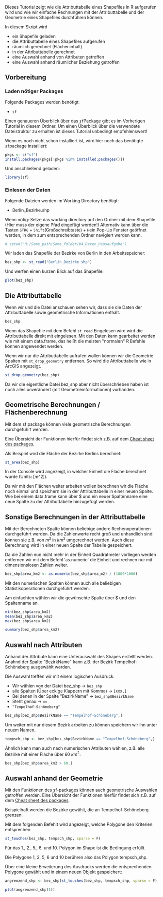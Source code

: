 Dieses Tutorial zeigt wie die Attributtabelle eines Shapefiles in R aufgerufen wird und wie wir einfache Rechnungen mit der Attributtabelle und der Geometrie eines Shapefiles durchführen können.

In diesem Skript wird

* ein Shapefile geladen
* die Attributtabelle eines Shapefiles aufgerufen
* räumlich gerechnet (Flächeninhalt)
* in der Attributtabelle gerechnet
* eine Auswahl anhand von Attributen getroffen
* eine Auswahl anhand räumlicher Beziehung getroffen

## Vorbereitung

### Laden nötiger Packages
Folgende Packages werden benötigt:

* `sf`

Einen genaueren Überblick über das `sf`Package gibt es im Vorherigen Tutorial in diesem Ordner. Um einen Überblick über die verwendete Dateistruktur zu erhalten ist dieses Tutorial unbedingt empfehlenswert!

Wenn es noch nicht schon installiert ist, wird hier noch das benötigte `sf`package installiert: 

```r
pkgs <- c("sf")
install.packages(pkgs[!pkgs %in% installed.packages()])
```

Und anschließend geladen:

```r
library(sf)
```

### Einlesen der Daten

Folgende Dateien werden im Working Directory benötigt:

* Berlin_Bezirke.shp

Wenn nötig: Setze das working directory auf den Ordner mit dem Shapefile. (Hier muss der eigene Pfad eingefügt werden!)
Alternativ kann über die Tasten `STRG` + `Shift`(Großschreibtaste) + `H`ein Pop-Up Fenster geöffnet werden, in dem zum entsprechenden Ordner navigiert werden kann.

```r
# setwd("H:/Some_path/Some_folder/04_Daten_Hausaufgabe")
```

Wir laden das Shapefile der Bezirke von Berlin in den Arbeitsspeicher:

```r
bez_shp <- st_read("Berlin_Bezirke.shp")
```

Und werfen einen kurzen Blick auf das Shapefile:

```r
plot(bez_shp)
```

## Die Attributtabelle

Wenn wir und die Datei anschauen sehen wir, dass sie die Daten der Attributtabelle sowie geometrische Informationen enthält.

```r
bez_shp
```

Wenn das Shapefile mit dem Befehl `st_read` Eingelesen wird wird die Attributtabelle direkt mit eingelesen. Mit den Daten kann gearbeitet werden wie mit einem data.frame, das heißt die meisten "normalen" R Befehle können angewendet werden.

Wenn wir nur die Attributtabelle aufrufen wollen können wir die Geometrie Spalten mit `st_drop_geometry` entfernen. So wird die Attributtabelle wie in ArcGIS angezeigt.

```r
st_drop_geometry(bez_shp)
```

Da wir die eigentliche Datei bez_shp aber nicht überschrieben haben ist noch alles unverändert (mit Geometrieinformationen) vorhanden.

## Geometrische Berechnungen / Flächenberechnung

Mit dem sf package können viele geometrische Berechnungen durchgeführt werden.

Eine Übersicht der Funktionen hierfür findet sich z.B. auf dem [Cheat sheet des packages](https://github.com/rstudio/cheatsheets/blob/main/sf.pdf).

Als Beispiel wird die Fläche der Bezirke Berlins berechnet:

```r
st_area(bez_shp)
```

In der Console wird angezeigt, in welcher Einheit die Fläche berechnet wurde (Units: [m^2]).

Da wir mit den Flächen weiter arbeiten wollen berechnen wir die Fläche noch einmal und speichern sie in der Attributtabelle in einer neuen Spalte. Wie bei einem data.frame kann über $ und ein neuer Spaltenname eine neue Spalte zu der Attributtabelle hinzugefügt werden.

## Sonstige Berechnungen in der Attributtabelle

Mit der Berechneten Spalte können beliebige andere Rechenoperationen durchgeführt werden. Da die Zahlenwerte recht groß und unhandlich sind können sie z.B. von $m^2$ in $km^2$ umgerechnet werden. Auch diese Berechnung wird in einer neuen Spalte der Tabelle gespeichert.

Da die Zahlen nun nicht mehr in der Einheit Quadratmeter vorliegen werden entfernen wir mit dem Befehl 'as.numeric' die Einheit und rechnen nur mit dimensionslosen Zahlen weiter.

```r
bez_shp$area_km2 <- as.numeric(bez_shp$area_m2) / (1000*1000)
```

Mit den numerischen Spalten können auch alle beliebigen Statistikoperationen durchgeführt werden.

Am einfachten wählen wir die gewünschte Spalte über $ und den Spaltenname an.

```r
min(bez_shp$area_km2)
mean(bez_shp$area_km2)
max(bez_shp$area_km2)

summary(bez_shp$area_km2)
```

## Auswahl nach Attributen

Anhand der Attribute kann eine Unterauswahl des Shapes erstellt werden. Anahnd der Spalte "BezirkName" kann z.B. der Bezirk Tempelhof-Schöneberg ausgewählt werden.

Die Auswahl treffen wir mit einem logischen Ausdruck:

- Wir wählen von der Datei bez_shp -> `bez_shp`
- alle Spalten (Über eckige Klappern mit Komma) -> `[XXX,]`
- Bei denen in der Spalte "BezirkName" -> `bez_shp$BezirkName`
- Steht genau -> `==`
- `"Tempelhof-Schöneberg"`

```r
bez_shp[bez_shp$BezirkName == "Tempelhof-Schöneberg",]
```

Um weiter mit nur diesem Bezirk arbeiten zu können speichern wir ihn unter neuem Namen.

```r
tempsch_shp <- bez_shp[bez_shp$BezirkName == "Tempelhof-Schöneberg",]
```

Ähnlich kann man auch nach numerischen Attributen wählen, z.B. alle Bezirke mit einer Fläche über 60 $km^2$:

```r
bez_shp[bez_shp$area_km2 > 60,]
```

## Auswahl anhand der Geometrie

Mit den Funktionen des sf-packages können auch geometrische Auswahlen getroffen werden. Eine Übersicht der Funktionen hierfür findet sich z.B. auf dem [Cheat sheet des packages](https://github.com/rstudio/cheatsheets/blob/main/sf.pdf).

Beispielhaft werden die Bezirke gewählt, die an Tempelhof-Schöneberg grenzen.

Mit dem folgenden Befehlt wird angezeigt, welche Polygone den Kriterien entsprechen:

```r
st_touches(bez_shp, tempsch_shp, sparse = F)
```

Für das 1., 2., 5., 6. und 10. Polygon im Shape ist die Bedingung erfüllt.

Die Polygone 1, 2, 5, 6 und 10 berühren also das Polygon tempsch_shp.

Über eine kleine Erweiterung des Ausdrucks werden die entsprechenden Polygone gewählt und in einem neuen Objekt gespeichert:

```r
angrenzend_shp <- bez_shp[st_touches(bez_shp, tempsch_shp, sparse = F),]

plot(angrenzend_shp[1])
```
